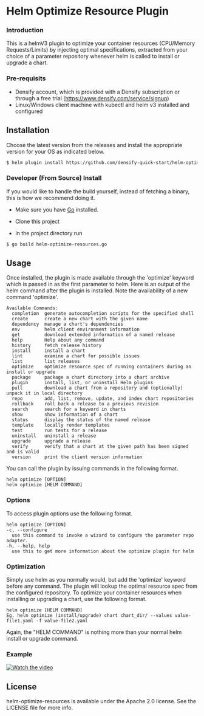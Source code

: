 # Helm Optimize Resource Plugin

### Introduction
This is a helmV3 plugin to optimize your container resources (CPU/Memory Requests/Limits) by injecting optimal specifications, extracted from your choice of a parameter repository whenever helm is called to install or upgrade a chart.

### Pre-requisits
- Densify account, which is provided with a Densify subscription or through a free trial (https://www.densify.com/service/signup)
- Linux/Windows client machine with kubectl and helm v3 installed and configured

## Installation
Choose the latest version from the releases and install the
appropriate version for your OS as indicated below.

```sh
$ helm plugin install https://github.com/densify-quick-start/helm-optimize-resources
```

### Developer (From Source) Install

If you would like to handle the build yourself, instead of fetching a binary, this is how we recommend doing it.

- Make sure you have [Go](http://golang.org) installed.

- Clone this project

- In the project directory run
```sh
$ go build helm-optimize-resources.go
```

## Usage
Once installed, the plugin is made available through the 'optimize' keyword which is passed in as the first parameter to helm.  Here is an output of the helm command after the plugin is installed.  Note the availability of a new command 'optimize'.
```
Available Commands:
  completion  generate autocompletion scripts for the specified shell
  create      create a new chart with the given name
  dependency  manage a chart's dependencies
  env         helm client environment information
  get         download extended information of a named release
  help        Help about any command
  history     fetch release history
  install     install a chart
  lint        examine a chart for possible issues
  list        list releases
  optimize    optimize resource spec of running containers during an install or upgrade
  package     package a chart directory into a chart archive
  plugin      install, list, or uninstall Helm plugins
  pull        download a chart from a repository and (optionally) unpack it in local directory
  repo        add, list, remove, update, and index chart repositories
  rollback    roll back a release to a previous revision
  search      search for a keyword in charts
  show        show information of a chart
  status      display the status of the named release
  template    locally render templates
  test        run tests for a release
  uninstall   uninstall a release
  upgrade     upgrade a release
  verify      verify that a chart at the given path has been signed and is valid
  version     print the client version information
```
You can call the plugin by issuing commands in the following format.
```
helm optimize [OPTION]
helm optimize [HELM COMMAND]
```
### Options
To access plugin options use the following format.
```
helm optimize [OPTION]
-c, --configure
  use this command to invoke a wizard to configure the parameter repo adapter.
-h, --help, help
  use this to get more information about the optimize plugin for helm
```
### Optimization
Simply use helm as you normally would, but add the 'optimize' keyword before any command.  The plugin will lookup the optimal resource spec from the configured repository.
To optimize your container resources when installing or upgrading a chart, use the following format.
```
helm optimize [HELM COMMAND]
Eg. helm optimize (install/upgrade) chart chart_dir/ --values value-file1.yaml -f value-file2.yaml
```
Again, the "HELM COMMAND" is nothing more than your normal helm install or upgrade command.

### Example
[![Watch the video](https://image.ibb.co/i4rBSR/1920x1080_125pct_laptop.png)](https://asciinema.org/a/Rxbp7rQpwEhGZ0G9Hx8HrFzNx)

## License
helm-optimize-resources is available under the Apache 2.0 license. See the LICENSE file for more info.

